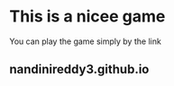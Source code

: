 <h1>This is a nicee game</h1> 

You can play the game simply by the link <h2> nandinireddy3.github.io </h2> <br>
